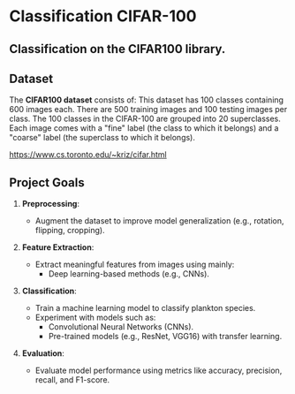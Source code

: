 # Classification CIFAR-100


## Classification on the CIFAR100 library.

## Dataset
The **CIFAR100 dataset** consists of:
This dataset has 100 classes containing 600 images each. There are 500 training images and 100 testing images per class. The 100 classes in the CIFAR-100 are grouped into 20 superclasses. Each image comes with a "fine" label (the class to which it belongs) and a "coarse" label (the superclass to which it belongs).

https://www.cs.toronto.edu/~kriz/cifar.html

## Project Goals
1. **Preprocessing**:
   - Augment the dataset to improve model generalization (e.g., rotation, flipping, cropping).

2. **Feature Extraction**:
   - Extract meaningful features from images using mainly:
     - Deep learning-based methods (e.g., CNNs).

3. **Classification**:
   - Train a machine learning model to classify plankton species.
   - Experiment with models such as:
     - Convolutional Neural Networks (CNNs).
     - Pre-trained models (e.g., ResNet, VGG16) with transfer learning.

4. **Evaluation**:
   - Evaluate model performance using metrics like accuracy, precision, recall, and F1-score.
